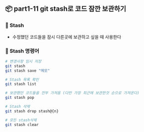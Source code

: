 ## 📦 part1-11 git stash로 코드 잠깐 보관하기
### 🔹 Stash
- 수정했던 코드들을 잠시 다른곳에 보관하고 싶을 때 사용한다

### 🔹 Stash 명령어
```bash
# 변경사항 임시 저장
git stash
git stash save "메모"

# Stash 목록 확인
git stash list

# 보관했던 코드들을 전부 가져옴 (다만 가장 최근에 보관한것 순으로 가져온다)
git stash pop

# Stash 삭제
git stash drop stash@{n}

# 모든 stash삭제
git stash clear
```
